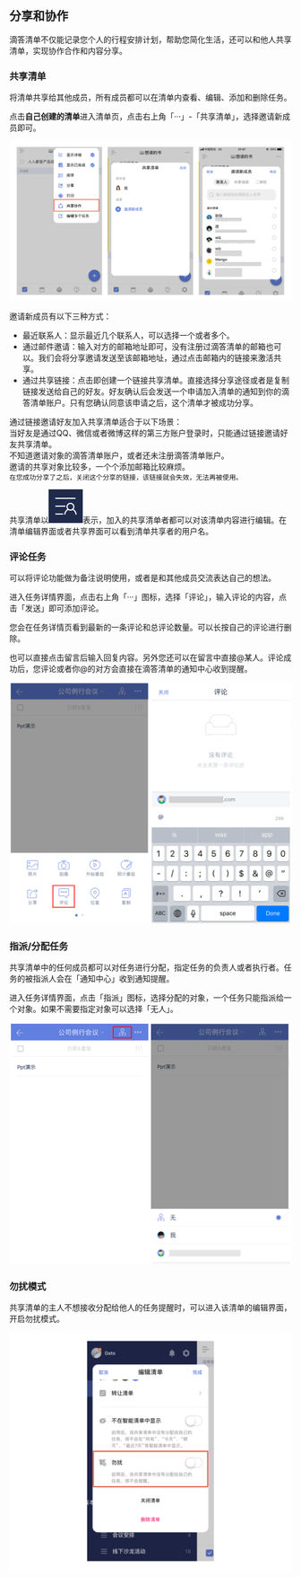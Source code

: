 ## 分享和协作

滴答清单不仅能记录您个人的行程安排计划，帮助您简化生活，还可以和他人共享清单，实现协作合作和内容分享。

### 共享清单

将清单共享给其他成员，所有成员都可以在清单内查看、编辑、添加和删除任务。

点击**自己创建的清单**进入清单页，点击右上角「···」-「共享清单」，选择邀请新成员即可。

![](./images/share/invite.png)

邀请新成员有以下三种方式：

* 最近联系人：显示最近几个联系人，可以选择一个或者多个。
* 通过邮件邀请：输入对方的邮箱地址即可，没有注册过滴答清单的邮箱也可以。我们会将分享邀请发送至该邮箱地址，通过点击邮箱内的链接来激活共享。
* 通过共享链接：点击即创建一个链接共享清单。直接选择分享途径或者是复制链接发送给自己的好友。好友确认后会发送一个申请加入清单的通知到你的滴答清单账户。只有您确认同意该申请之后，这个清单才被成功分享。

通过链接邀请好友加入共享清单适合于以下场景： <br>当好友是通过QQ、微信或者微博这样的第三方账户登录时，只能通过链接邀请好友共享清单。 <br>不知道邀请对象的滴答清单账户，或者还未注册滴答清单账户。 <br>邀请的共享对象比较多，一个个添加邮箱比较麻烦。 <br >`在您成功分享了之后，关闭这个分享的链接，该链接就会失效，无法再被使用。`

共享清单以![](images/share/ShareIcon.PNG)表示，加入的共享清单者都可以对该清单内容进行编辑。在清单编辑界面或者共享界面可以看到清单共享者的用户名。

### 评论任务

可以将评论功能做为备注说明使用，或者是和其他成员交流表达自己的想法。

进入任务详情界面，点击右上角「···」图标，选择「评论」，输入评论的内容，点击「发送」即可添加评论。

您会在任务详情页看到最新的一条评论和总评论数量。可以长按自己的评论进行删除。

也可以直接点击留言后输入回复内容。另外您还可以在留言中直接@某人。评论成功后，您评论或者你@的对方会直接在滴答清单的通知中心收到提醒。

![](./images/share/comment.png)

### 指派/分配任务

共享清单中的任何成员都可以对任务进行分配，指定任务的负责人或者执行者。任务的被指派人会在「通知中心」收到通知提醒。

进入任务详情界面，点击「指派」图标，选择分配的对象，一个任务只能指派给一个对象。如果不需要指定对象可以选择「无人」。

![](./images/share/allot.png)

### 勿扰模式

共享清单的主人不想接收分配给他人的任务提醒时，可以进入该清单的编辑界面，开启勿扰模式。

![](./images/share/disturb.png)

